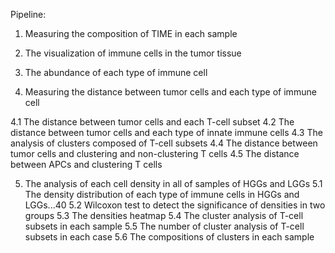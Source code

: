 Pipeline:
1. Measuring the composition of TIME in each sample

2. The visualization of immune cells in the tumor tissue

3. The abundance of each type of immune cell

4. Measuring the distance between tumor cells and each type of immune cell

  4.1  The distance between tumor cells and each T-cell subset
  4.2  The distance between tumor cells and each type of innate immune cells
  4.3  The analysis of clusters composed of T-cell subsets
  4.4  The distance between tumor cells and clustering and non-clustering T cells
  4.5  The distance between APCs and clustering T cells
  
5. The analysis of each cell density in all of samples of HGGs and LGGs
5.1  The density distribution of each type of immune cells in HGGs and LGGs...40
5.2  Wilcoxon test to detect the significance of densities in two groups
5.3  The densities heatmap
5.4  The cluster analysis of T-cell subsets in each sample
5.5  The number of cluster analysis of T-cell subsets in each case
5.6  The compositions of clusters in each sample
